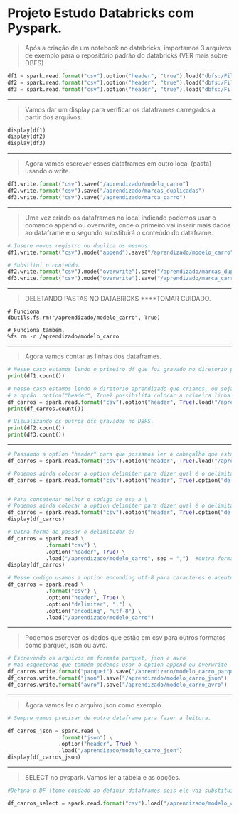 # Projeto Estudo Databricks com Pyspark.



> Após a criação de um notebook no databricks, importamos 3 arquivos de exemplo para o repositório padrão do databricks (VER mais sobre DBFS)
```py
df1 = spark.read.format("csv").option("header", "true").load("dbfs:/FileStore/shared_uploads/duaugusto@gmail.com/modelo_carro.csv")
df2 = spark.read.format("csv").option("header", "true").load("dbfs:/FileStore/shared_uploads/duaugusto@gmail.com/marcas_duplicadas.csv")
df3 = spark.read.format("csv").option("header", "true").load("dbfs:/FileStore/shared_uploads/duaugusto@gmail.com/marca_carro.csv")

```
---

> Vamos dar um display para verificar os dataframes carregados a partir dos arquivos.

```py
display(df1)
display(df2)
display(df3)

```
---

> Agora vamos escrever esses dataframes em outro local (pasta) usando o write.

```py
df1.write.format("csv").save("/aprendizado/modelo_carro")
df2.write.format("csv").save("/aprendizado/marcas_duplicadas")
df3.write.format("csv").save("/aprendizado/marca_carro")

```
---

> Uma vez criado os dataframes no local indicado podemos usar o comando append ou overwrite, onde o primeiro vai inserir mais dados ao dataframe e o segundo substituirá o conteúdo do dataframe.

```py
# Insere novos registro ou duplica os mesmos.
df1.write.format("csv").mode("append").save("/aprendizado/modelo_carro")

# Substitui o conteúdo.
df2.write.format("csv").mode("overwrite").save("/aprendizado/marcas_duplicadas")
df3.write.format("csv").mode("overwrite").save("/aprendizado/marca_carro")

```
---

> DELETANDO PASTAS NO DATABRICKS ****TOMAR CUIDADO.

```PY
# Funciona
dbutils.fs.rm("/aprendizado/modelo_carro", True)

# Funciona também.
%fs rm -r /aprendizado/modelo_carro

```
---

> Agora vamos contar as linhas dos dataframes.

```py
# Nesse caso estamos lendo o primeiro df que foi gravado no diretorio padrão DBFS, não confundir.
print(df1.count())

# nesse caso estamos lendo o diretorio aprendizado que criamos, ou seja, locais diferentes.
# a opção .option("header", True) possibilita colocar a primeira linha como cabeçalho.
df_carros = spark.read.format("csv").option("header", True).load("/aprendizado/modelo_carro")
print(df_carros.count())

# Visualizando os outros dfs gravados no DBFS.
print(df2.count())
print(df3.count())

```
---

```py
# Passando a option "header" para que possamos ler o cabeçalho que esta na primeira linha do arquivo.
df_carros = spark.read.format("csv").option("header", True).load("/aprendizado/modelo_carro")

# Podemos ainda colocar a option delimiter para dizer qual é o delimitador usado no csv
df_carros = spark.read.format("csv").option("header", True).option("delimiter", ",").load("/aprendizado/modelo_carro")


# Para concatenar melhor o codigo se usa a \
# Podemos ainda colocar a option delimiter para dizer qual é o delimitador usado no csv
df_carros = spark.read.format("csv").option("header", True).option("delimiter", ",").load("/aprendizado/modelo_carro")
display(df_carros)

# Outra forma de passar o delimitador é:
df_carros = spark.read \
            .format("csv") \
            .option("header", True) \
            .load("/aprendizado/modelo_carro", sep = ",")  #outra forma com sep
display(df_carros)

# Nesse codigo usamos a option enconding utf-8 para caracteres e acentuações ja concatenado.
df_carros = spark.read \
            .format("csv") \
            .option("header", True) \
            .option("delimiter", ",") \
            .option("encoding", "utf-8") \
            .load("/aprendizado/modelo_carro") 

```
---

> Podemos escrever os dados que estão em csv para outros formatos como parquet, json ou avro.

```py
# Escrevendo os arquivos em formato parquet, json e avro
# Nao esquecendo que também podemos usar o option append ou overwrite
df_carros.write.format("parquet").save("/aprendizado/modelo_carro_parquet")
df_carros.write.format("json").save("/aprendizado/modelo_carro_json")
df_carros.write.format("avro").save("/aprendizado/modelo_carro_avro")

```
---
> Agora vamos ler o arquivo json como exemplo

```py
# Sempre vamos precisar de outro dataframe para fazer a leitura.

df_carros_json = spark.read \
                .format("json") \
                .option("header", True) \
                .load("/aprendizado/modelo_carro_json")
display(df_carros_json)

```
---

> SELECT no pyspark. Vamos ler a tabela e as opções.

```py
#Defina o DF (tome cuidado ao definir dataframes pois ele vai substituir algum já usado)

df_carros_select = spark.read.format("csv").load("/aprendizado/modelo_carro")



